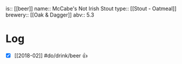 is:: [[beer]]
name:: McCabe's Not Irish Stout
type:: [[Stout - Oatmeal]]
brewery:: [[Oak & Dagger]]
abv:: 5.3

# Log
- [x] [[2018-02]] #do/drink/beer 👍
